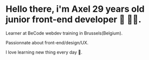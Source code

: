# Hello there, i'm Axel 29 years old junior front-end developer 👋 👨‍💻.

Learner at BeCode webdev training in Brussels(Belgium).

Passionnate about front-end/design/UX.

 I love learning new thing every day 🤘.

